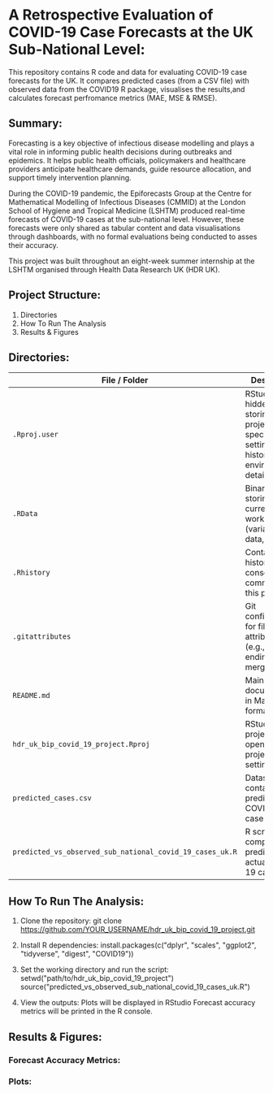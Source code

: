 # A Retrospective Evaluation of COVID-19 Case Forecasts at the UK Sub-National Level:
This repository contains R code and data for evaluating COVID-19 case forecasts for the UK. It compares predicted cases (from a CSV file) with observed data from the COVID19 R package, visualises the results,and calculates forecast perfromance metrics (MAE, MSE & RMSE).

## Summary:
Forecasting is a key objective of infectious disease modelling and plays a vital role in informing public health decisions during outbreaks and epidemics. It helps public health officials, policymakers and healthcare providers anticipate healthcare demands, guide resource allocation, and support timely intervention planning.

During the COVID-19 pandemic, the Epiforecasts Group at the Centre for Mathematical Modelling of Infectious Diseases (CMMID) at the London School of Hygiene and Tropical Medicine (LSHTM) produced real-time forecasts of COVID-19 cases at the sub-national level. However, these forecasts were only shared as tabular content and data visualisations through dashboards, with no formal evaluations being conducted to asses their accuracy.

This project was built throughout an eight-week summer internship at the LSHTM organised through Health Data Research UK (HDR UK).

## Project Structure:
1. Directories
2. How To Run The Analysis
3. Results & Figures

## Directories:
| File / Folder | Description |
|---------------|-------------|
| `.Rproj.user` | RStudio hidden folder storing project-specific settings, history, and environment details. |
| `.RData` | Binary file storing your current R workspace (variables, data, etc.). |
| `.Rhistory` | Contains the history of R console commands for this project. |
| `.gitattributes` | Git configuration for file attributes (e.g., line endings, merge rules). |
| `README.md` | Main project documentation in Markdown format. |
| `hdr_uk_bip_covid_19_project.Rproj` | RStudio project file that opens your project with all settings. |
| `predicted_cases.csv` | Dataset containing predicted COVID-19 case counts. |
| `predicted_vs_observed_sub_national_covid_19_cases_uk.R` | R script comparing predicted vs. actual COVID-19 case data. |

## How To Run The Analysis:
1. Clone the repository:
   git clone https://github.com/YOUR_USERNAME/hdr_uk_bip_covid_19_project.git
   
2. Install R dependencies:
   install.packages(c("dplyr", "scales", "ggplot2", "tidyverse", "digest", "COVID19"))
  
3. Set the working directory and run the script:
   setwd("path/to/hdr_uk_bip_covid_19_project")
   source("predicted_vs_observed_sub_national_covid_19_cases_uk.R")

4. View the outputs:
   Plots will be displayed in RStudio
   Forecast accuracy metrics will be printed in the R console.

## Results & Figures:
### Forecast Accuracy Metrics:



### Plots:
